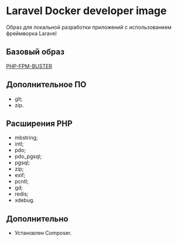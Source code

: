 # Laravel Docker developer image #

Образ для локальной разработки приложений с использованием фреймворка Laravel

## Базовый образ ##
[PHP-FPM-BUSTER](https://github.com/docker-library/php/blob/64811791f0682262478d73514819908fcfe73d7f/8.0/buster/fpm/Dockerfile)

## Дополнительное ПО ##
* git;
* zip.

## Расширения PHP ##
* mbstring;
* intl;
* pdo;
* pdo_pgsql;
* pgsql;
* zip;
* exif;
* pcntl;
* gd;
* redis;
* xdebug.

## Дополнительно ##
* Установлен Composer.